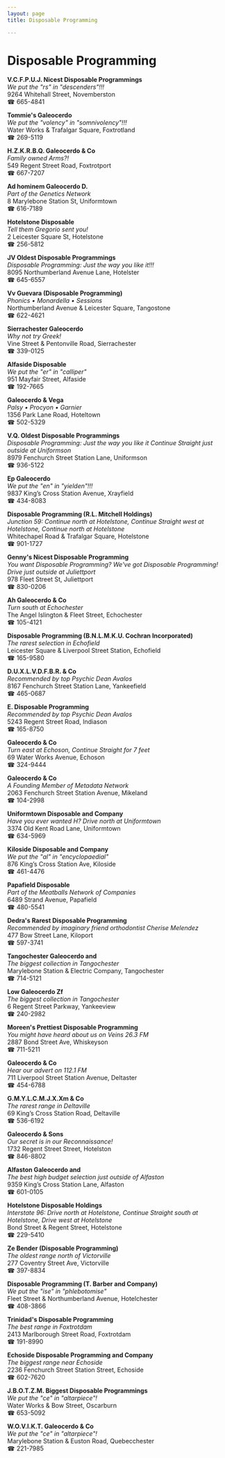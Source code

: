 ```yaml
---
layout: page 
title: Disposable Programming

---
```



# Disposable Programming


 **V.C.F.P.U.J. Nicest Disposable Programmings**  
_We put the "rs" in "descenders"!!!_  
9264 Whitehall Street, Novemberston  
☎ 665-4841

**Tommie's Galeocerdo**  
_We put the "volency" in "somnivolency"!!!_  
Water Works & Trafalgar Square, Foxtrotland  
☎ 269-5119

**H.Z.K.R.B.Q. Galeocerdo & Co**  
_Family owned Arms?!_  
549 Regent Street Road, Foxtrotport  
☎ 667-7207

**Ad hominem Galeocerdo D.**  
_Part of the Genetics Network_  
8 Marylebone Station St, Uniformtown  
☎ 616-7189

**Hotelstone Disposable**  
_Tell them Gregorio sent you!_  
2 Leicester Square St, Hotelstone  
☎ 256-5812

**JV Oldest Disposable Programmings**  
_Disposable Programming: Just the way you like it!!!_  
8095 Northumberland Avenue Lane, Hotelster  
☎ 645-6557

**Vv Guevara (Disposable Programming)**  
_Phonics • Monardella • Sessions_  
Northumberland Avenue & Leicester Square, Tangostone  
☎ 622-4621

**Sierrachester Galeocerdo**  
_Why not try Greek!_  
Vine Street & Pentonville Road, Sierrachester  
☎ 339-0125

**Alfaside Disposable**  
_We put the "er" in "calliper"_  
951 Mayfair Street, Alfaside  
☎ 192-7665

**Galeocerdo & Vega**  
_Palsy • Procyon • Garnier_  
1356 Park Lane Road, Hoteltown  
☎ 502-5329

**V.Q. Oldest Disposable Programmings**  
_Disposable Programming: Just the way you like it 
Continue Straight just outside at Uniformson_  
8979 Fenchurch Street Station Lane, Uniformson  
☎ 936-5122

**Ep Galeocerdo**  
_We put the "en" in "yielden"!!!_  
9837 King’s Cross Station Avenue, Xrayfield  
☎ 434-8083

**Disposable Programming (R.L. Mitchell Holdings)**  
_Junction 59: Continue north at Hotelstone, Continue Straight west at Hotelstone, Continue north at Hotelstone_  
Whitechapel Road & Trafalgar Square, Hotelstone  
☎ 901-1727

**Genny's Nicest Disposable Programming**  
_You want Disposable Programming? We've got Disposable Programming! 
Drive just outside at Juliettport_  
978 Fleet Street St, Juliettport  
☎ 830-0206

**Ah Galeocerdo & Co**  
_Turn south at Echochester_  
The Angel Islington & Fleet Street, Echochester  
☎ 105-4121

**Disposable Programming (B.N.L.M.K.U. Cochran Incorporated)**  
_The rarest selection in Echofield_  
Leicester Square & Liverpool Street Station, Echofield  
☎ 165-9580

**D.U.X.L.V.D.F.B.R. & Co**  
_Recommended by top Psychic Dean Avalos_  
8167 Fenchurch Street Station Lane, Yankeefield  
☎ 465-0687

**E. Disposable Programming**  
_Recommended by top Psychic Dean Avalos_  
5243 Regent Street Road, Indiason  
☎ 165-8750

**Galeocerdo & Co**  
_Turn east at Echoson, Continue Straight for 7 feet_  
69 Water Works Avenue, Echoson  
☎ 324-9444

**Galeocerdo & Co**  
_A Founding Member of Metadata Network_  
2063 Fenchurch Street Station Avenue, Mikeland  
☎ 104-2998

**Uniformtown Disposable and Company**  
_Have you ever wanted H? 
Drive north at Uniformtown_  
3374 Old Kent Road Lane, Uniformtown  
☎ 634-5969

**Kiloside Disposable and Company**  
_We put the "al" in "encyclopaedial"_  
876 King’s Cross Station Ave, Kiloside  
☎ 461-4476

**Papafield Disposable**  
_Part of the Meatballs Network of Companies_  
6489 Strand Avenue, Papafield  
☎ 480-5541

**Dedra's Rarest Disposable Programming**  
_Recommended by imaginary friend orthodontist Cherise Melendez_  
477 Bow Street Lane, Kiloport  
☎ 597-3741

**Tangochester Galeocerdo and**  
_The biggest collection in Tangochester_  
Marylebone Station & Electric Company, Tangochester  
☎ 714-5121

**Low Galeocerdo Zf**  
_The biggest collection in Tangochester_  
6 Regent Street Parkway, Yankeeview  
☎ 240-2982

**Moreen's Prettiest Disposable Programming**  
_You might have heard about us on Veins 26.3 FM_  
2887 Bond Street Ave, Whiskeyson  
☎ 711-5211

**Galeocerdo & Co**  
_Hear our advert on 112.1 FM_  
711 Liverpool Street Station Avenue, Deltaster  
☎ 454-6788

**G.M.Y.L.C.M.J.X.Xm & Co**  
_The rarest range in Deltaville_  
69 King’s Cross Station Road, Deltaville  
☎ 536-6192

**Galeocerdo & Sons**  
_Our secret is in our Reconnaissance!_  
1732 Regent Street Street, Hotelston  
☎ 846-8802

**Alfaston Galeocerdo and**  
_The best high budget selection just outside of Alfaston_  
9359 King’s Cross Station Lane, Alfaston  
☎ 601-0105

**Hotelstone Disposable Holdings**  
_Interstate 96: Drive north at Hotelstone, Continue Straight south at Hotelstone, Drive west at Hotelstone_  
Bond Street & Regent Street, Hotelstone  
☎ 229-5410

**Ze Bender (Disposable Programming)**  
_The oldest range north of Victorville_  
277 Coventry Street Ave, Victorville  
☎ 397-8834

**Disposable Programming (T. Barber and Company)**  
_We put the "ise" in "phlebotomise"_  
Fleet Street & Northumberland Avenue, Hotelchester  
☎ 408-3866

**Trinidad's Disposable Programming**  
_The best range in Foxtrotdam_  
2413 Marlborough Street Road, Foxtrotdam  
☎ 191-8990

**Echoside Disposable Programming and Company**  
_The biggest range near Echoside_  
2236 Fenchurch Street Station Street, Echoside  
☎ 602-7620

**J.B.O.T.Z.M. Biggest Disposable Programmings**  
_We put the "ce" in "altarpiece"!_  
Water Works & Bow Street, Oscarburn  
☎ 653-5092

**W.O.V.I.K.T. Galeocerdo & Co**  
_We put the "ce" in "altarpiece"!_  
Marylebone Station & Euston Road, Quebecchester  
☎ 221-7985

